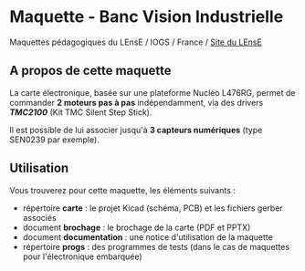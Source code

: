 # Maquette - Banc Vision IndustrielleMaquettes pédagogiques du LEnsE / IOGS / France / [Site du LEnsE](http://lense.institutoptique.fr/)## A propos de cette maquetteLa carte électronique, basée sur une plateforme Nucléo L476RG, permet de commander **2 moteurs pas à pas** indépendamment, via des drivers ***TMC2100*** (Kit TMC Silent Step Stick).Il est possible de lui associer jusqu'à **3 capteurs numériques** (type SEN0239 par exemple).## UtilisationVous trouverez pour cette maquette, les éléments suivants :- répertoire **carte** : le projet Kicad (schéma, PCB) et les fichiers gerber associés- document **brochage** : le brochage de la carte (PDF et PPTX)- document **documentation** : une notice d'utilisation de la maquette- répertoire **progs** : des programmes de tests (dans le cas de maquettes pour l'électronique embarquée)